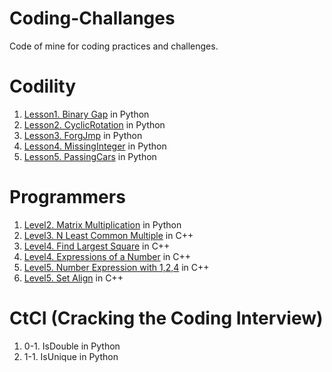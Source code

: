 Coding-Challanges
=================
Code of mine for coding practices and challenges.

# Codility
1. [Lesson1. Binary Gap](https://codility.com/programmers/lessons/1-iterations/binary_gap/start/) in Python
2. [Lesson2. CyclicRotation](https://codility.com/programmers/lessons/2-arrays/cyclic_rotation/start/) in Python
3. [Lesson3. ForgJmp](https://codility.com/programmers/lessons/3-time_complexity/frog_jmp/start/) in Python
4. [Lesson4. MissingInteger](https://codility.com/programmers/lessons/4-counting_elements/missing_integer/start/) in Python
5. [Lesson5. PassingCars](https://codility.com/programmers/lessons/5-prefix_sums/passing_cars/start/) in Python

# Programmers
1. [Level2. Matrix Multiplication](https://programmers.co.kr/learn/challenge_codes/140) in Python
2. [Level3. N Least Common Multiple](https://programmers.co.kr/learn/challenge_codes/152) in C++
3. [Level4. Find Largest Square](https://programmers.co.kr/learn/challenge_codes/187) in C++
4. [Level4. Expressions of a Number](https://programmers.co.kr/learn/challenge_codes/156) in C++
5. [Level5. Number Expression with 1,2,4](https://programmers.co.kr/learn/challenge_codes/158) in C++
6. [Level5. Set Align](https://programmers.co.kr/learn/challenge_codes/159) in C++

# CtCI (Cracking the Coding Interview)
1. 0-1. IsDouble in Python
2. 1-1. IsUnique in Python
